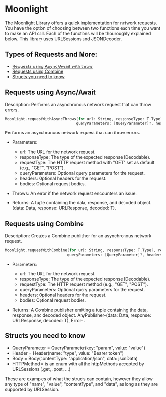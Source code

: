 # Moonlight
The Moonlight Library offers a quick implementation for network requests. You have the option of choosing between two functions each time you want to make an API call. Each of the functions will be thouroughly explained below. This library uses URLSessions and JSONDecoder.

## Types of Requests and More:
- [Requests using Async/Await with throw](#async_throw)
- [Requests using Combine](#combine)
- [Structs you need to know](#structs)


## Requests using Async/Await
Description: Performs an asynchronous network request that can throw errors.

```swift
Moonlight.requestWithAsyncThrows(for url: String, responseType: T.Type?, requestType: HTTPMethod?,
                                queryParameters: [QueryParameter]?, headers: [Header]?, bodies: [Body]?) 
```
 Performs an asynchronous network request that can throw errors.

 - Parameters:
   - url: The URL for the network request.
   - responseType: The type of the expected response (Decodable).
   - requestType: The HTTP request method with "GET" set as default (e.g., "GET", "POST").
   - queryParameters: Optional query parameters for the request.
   - headers: Optional headers for the request.
   - bodies: Optional request bodies.

 - Throws: An error if the network request encounters an issue.

 - Returns: A tuple containing the data, response, and decoded object. 
 (data: Data, response: URLResponse, decoded: T).

## Requests using Combine
Description: Creates a Combine publisher for an asynchronous network request.

```swift
Moonlight.requestWithCombine(for url: String, responseType: T.Type?, requestType: HTTPMethod?,
                            queryParameters: [QueryParameter]?, headers: [Header]?, bodies: [Body]?)
```
- Parameters:
   - url: The URL for the network request.
   - responseType: The type of the expected response (Decodable).
   - requestType: The HTTP request method (e.g., "GET", "POST").
   - queryParameters: Optional query parameters for the request.
   - headers: Optional headers for the request.
   - bodies: Optional request bodies.

 - Returns: A Combine publisher emitting a tuple containing the data, response,
   and decoded object. AnyPublisher-(data: Data, response: URLResponse, decoded: T), Error- .

## Structs you need to know

- QueryParameter = QueryParameter(key: "param", value: "value")
- Header = Header(name: "type", value: "Bearer token")
- Body = Body(contentType: "application/json", data: jsonData)
- HTTPMethod = is an enum with all the httpMethods accepted by URLSessions (.get, .post, ...)

These are examples of what the structs can contain, however they allow any type
of "name", "value", "contentType", and "data", as long as they are supported by
URLSession.
